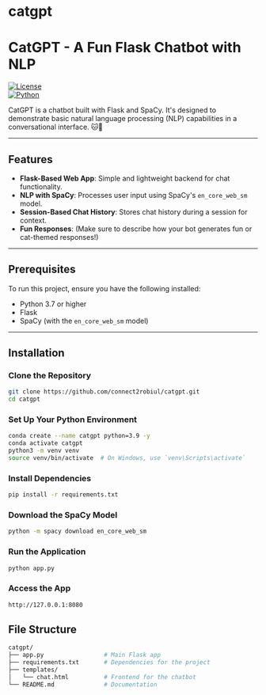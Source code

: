 # catgpt

# CatGPT - A Fun Flask Chatbot with NLP

[![License](https://img.shields.io/badge/license-MIT-blue.svg)](LICENSE)  
[![Python](https://img.shields.io/badge/python-3.7%2B-blue)](https://www.python.org/downloads/)

CatGPT is a chatbot built with Flask and SpaCy. It's designed to demonstrate basic natural language processing (NLP) capabilities in a conversational interface. 🐱💬

---

## Features
- **Flask-Based Web App**: Simple and lightweight backend for chat functionality.
- **NLP with SpaCy**: Processes user input using SpaCy's `en_core_web_sm` model.
- **Session-Based Chat History**: Stores chat history during a session for context.
- **Fun Responses**: (Make sure to describe how your bot generates fun or cat-themed responses!)

---

## Prerequisites
To run this project, ensure you have the following installed:
- Python 3.7 or higher
- Flask
- SpaCy (with the `en_core_web_sm` model)

---

## Installation

### Clone the Repository
```bash
git clone https://github.com/connect2robiul/catgpt.git
cd catgpt
```
### Set Up Your Python Environment
```bash
conda create --name catgpt python=3.9 -y
conda activate catgpt
python3 -m venv venv
source venv/bin/activate  # On Windows, use `venv\Scripts\activate`
```
### Install Dependencies 
```bash
pip install -r requirements.txt
```
### Download the SpaCy Model
```bash
python -m spacy download en_core_web_sm
```
### Run the Application
```bash
python app.py
```
### Access the App
```bash
http://127.0.0.1:8080
```

## File Structure 
```bash
catgpt/
├── app.py                 # Main Flask app
├── requirements.txt       # Dependencies for the project
├── templates/
│   └── chat.html          # Frontend for the chatbot
└── README.md              # Documentation
``` 

